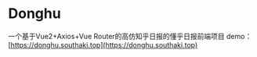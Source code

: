 # Donghu
一个基于Vue2+Axios+Vue Router的高仿知乎日报的懂乎日报前端项目
demo：[https://donghu.southaki.top](https://donghu.southaki.top)